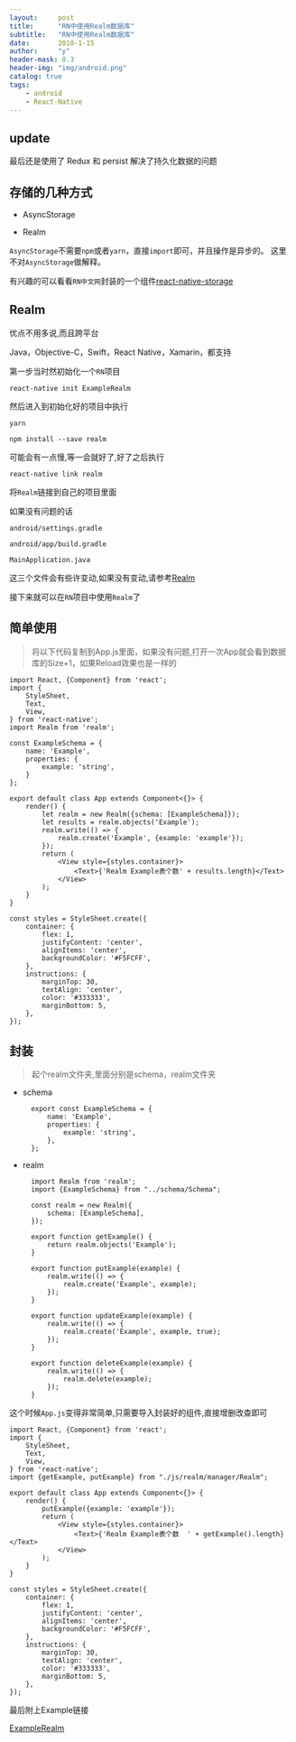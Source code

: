 ```yaml
---
layout:     post
title:      "RN中使用Realm数据库"
subtitle:   "RN中使用Realm数据库"
date:       2018-1-15
author:     "y"
header-mask: 0.3
header-img: "img/android.png"
catalog: true
tags:
    - android
    - React-Native
---
```


## update

最后还是使用了 Redux 和 persist 解决了持久化数据的问题

## 存储的几种方式

* AsyncStorage

* Realm

`AsyncStorage`不需要`npm`或者`yarn`，直接`import`即可，并且操作是异步的。
这里不对`AsyncStorage`做解释。

有兴趣的可以看看`RN中文网`封装的一个组件[react-native-storage](https://github.com/sunnylqm/react-native-storage)

## Realm

优点不用多说,而且跨平台

Java，Objective-C，Swift，React Native，Xamarin，都支持

第一步当时然初始化一个`RN`项目

`react-native init ExampleRealm`

然后进入到初始化好的项目中执行

  `yarn`  
  
  `npm install --save realm`

可能会有一点慢,等一会就好了,好了之后执行

`react-native link realm`

将`Realm`链接到自己的项目里面

如果没有问题的话

`android/settings.gradle`

`android/app/build.gradle`

`MainApplication.java`

这三个文件会有些许变动,如果没有变动,请参考[Realm](https://realm.io/docs/javascript/latest/)



接下来就可以在`RN`项目中使用`Realm`了


## 简单使用

>将以下代码复制到App.js里面，如果没有问题,打开一次App就会看到数据库的Size+1，如果Reload效果也是一样的

    import React, {Component} from 'react';
    import {
        StyleSheet,
        Text,
        View,
    } from 'react-native';
    import Realm from 'realm';
    
    const ExampleSchema = {
        name: 'Example',
        properties: {
            example: 'string',
        }
    };
    
    export default class App extends Component<{}> {
        render() {
            let realm = new Realm({schema: [ExampleSchema]});
            let results = realm.objects('Example');
            realm.write(() => {
                realm.create('Example', {example: 'example'});
            });
            return (
                <View style={styles.container}>
                    <Text>{'Realm Example表个数' + results.length}</Text>
                </View>
            );
        }
    }
    
    const styles = StyleSheet.create({
        container: {
            flex: 1,
            justifyContent: 'center',
            alignItems: 'center',
            backgroundColor: '#F5FCFF',
        },
        instructions: {
            marginTop: 30,
            textAlign: 'center',
            color: '#333333',
            marginBottom: 5,
        },
    });


## 封装

>起个realm文件夹,里面分别是schema，realm文件夹

* schema

        export const ExampleSchema = {
            name: 'Example',
            properties: {
                example: 'string',
            },
        };
        
* realm

        import Realm from 'realm';
        import {ExampleSchema} from "../schema/Schema";
        
        const realm = new Realm({
            schema: [ExampleSchema],
        });
        
        export function getExample() {
            return realm.objects('Example');
        }
        
        export function putExample(example) {
            realm.write(() => {
                realm.create('Example', example);
            });
        }
        
        export function updateExample(example) {
            realm.write(() => {
                realm.create('Example', example, true);
            });
        }
        
        export function deleteExample(example) {
            realm.write(() => {
                realm.delete(example);
            });
        }

这个时候`App.js`变得非常简单,只需要导入封装好的组件,直接增删改查即可

    import React, {Component} from 'react';
    import {
        StyleSheet,
        Text,
        View,
    } from 'react-native';
    import {getExample, putExample} from "./js/realm/manager/Realm";
    
    export default class App extends Component<{}> {
        render() {
            putExample({example: 'example'});
            return (
                <View style={styles.container}>
                    <Text>{'Realm Example表个数  ' + getExample().length}</Text>
                </View>
            );
        }
    }
    
    const styles = StyleSheet.create({
        container: {
            flex: 1,
            justifyContent: 'center',
            alignItems: 'center',
            backgroundColor: '#F5FCFF',
        },
        instructions: {
            marginTop: 30,
            textAlign: 'center',
            color: '#333333',
            marginBottom: 5,
        },
    });
    
最后附上Example链接 

[ExampleRealm](https://github.com/7449/AndroidDevelop/tree/studio3/ExampleRealm)


